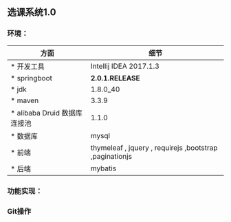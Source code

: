 ## 选课系统1.0

### 环境：

方面|细节
---|---
* 开发工具|Intellij IDEA 2017.1.3
* springboot|**2.0.1.RELEASE**
* jdk| 1.8.0_40
* maven| 3.3.9
* alibaba Druid 数据库连接池|1.1.0
* 数据库| mysql
* 前端|thymeleaf , jquery , requirejs ,bootstrap ,paginationjs
* 后端|mybatis

### 功能实现：

### Git操作


